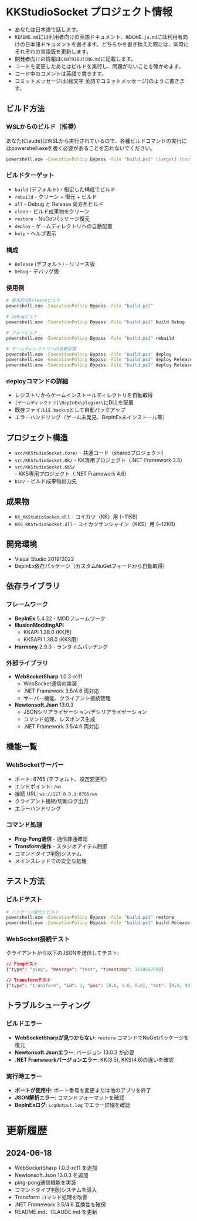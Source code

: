 
# KKStudioSocket プロジェクト情報

- あなたは日本語で話します。
- `README.md`には利用者向けの英語ドキュメント、`README.ja.md`には利用者向けの日本語ドキュメントを書きます。どちらかを書き換えた際には、同時にそれぞれの言語版を更新します。
- 開発者向けの情報は`CONTRIBUTING.md`に記載します。
- コードを変更したあとはビルドを実行し、問題がないことを確かめます。
- コード中のコメントは英語で書きます。
- コミットメッセージは{絵文字 英語でコミットメッセージ}のように書きます。

## ビルド方法

### WSLからのビルド（推奨）

あなた(Claude)はWSLから実行されているので、各種ビルドコマンドの実行にはpowershell.exeを書く必要があることを忘れないでください。

```bash
powershell.exe -ExecutionPolicy Bypass -File "build.ps1" [target] [configuration]
```

### ビルドターゲット
- `build` (デフォルト) - 指定した構成でビルド
- `rebuild` - クリーン + 復元 + ビルド
- `all` - Debug と Release 両方をビルド
- `clean` - ビルド成果物をクリーン
- `restore` - NuGetパッケージ復元
- `deploy` - ゲームディレクトリへの自動配置
- `help` - ヘルプ表示

### 構成
- `Release` (デフォルト) - リリース版
- `Debug` - デバッグ版

### 使用例
```bash
# 基本的なReleaseビルド
powershell.exe -ExecutionPolicy Bypass -File "build.ps1"

# Debugビルド
powershell.exe -ExecutionPolicy Bypass -File "build.ps1" build Debug

# フルリビルド
powershell.exe -ExecutionPolicy Bypass -File "build.ps1" rebuild

# ゲームディレクトリへの自動配置
powershell.exe -ExecutionPolicy Bypass -File "build.ps1" deploy
powershell.exe -ExecutionPolicy Bypass -File "build.ps1" deploy Release kk
powershell.exe -ExecutionPolicy Bypass -File "build.ps1" deploy Release kks
```

### deployコマンドの詳細
- レジストリからゲームインストールディレクトリを自動取得
- `[ゲームディレクトリ]\BepInEx\plugins\`にDLLを配置
- 既存ファイルは`.backup`として自動バックアップ
- エラーハンドリング（ゲーム未発見、BepInEx未インストール等）

## プロジェクト構造
- `src/KKStudioSocket.Core/` - 共通コード（sharedプロジェクト）
- `src/KKStudioSocket.KK/` - KK専用プロジェクト（.NET Framework 3.5）
- `src/KKStudioSocket.KKS/` - KKS専用プロジェクト（.NET Framework 4.6）
- `bin/` - ビルド成果物出力先

## 成果物
- `KK_KKStudioSocket.dll` - コイカツ（KK）用 (~11KB)
- `KKS_KKStudioSocket.dll` - コイカツサンシャイン（KKS）用 (~12KB)

## 開発環境
- Visual Studio 2019/2022
- BepInEx依存パッケージ（カスタムNuGetフィードから自動取得）

## 依存ライブラリ

### フレームワーク
- **BepInEx** 5.4.22 - MODフレームワーク
- **IllusionModdingAPI**
  - KKAPI 1.38.0 (KK用)
  - KKSAPI 1.38.0 (KKS用)
- **Harmony** 2.9.0 - ランタイムパッチング

### 外部ライブラリ
- **WebSocketSharp** 1.0.3-rc11
  - WebSocket通信の実装
  - .NET Framework 3.5/4.6 両対応
  - サーバー機能、クライアント接続管理
- **Newtonsoft.Json** 13.0.3
  - JSONシリアライゼーション/デシリアライゼーション
  - コマンド処理、レスポンス生成
  - .NET Framework 3.5/4.6 両対応

## 機能一覧

### WebSocketサーバー
- ポート: 8765 (デフォルト、設定変更可)
- エンドポイント: `/ws`
- 接続 URL: `ws://127.0.0.1:8765/ws`
- クライアント接続/切断ログ出力
- エラーハンドリング

### コマンド処理
- **Ping-Pong通信** - 通信疎通確認
- **Transform操作** - スタジオアイテム制御
- コマンドタイプ判別システム
- メインスレッドでの安全な処理

## テスト方法

### ビルドテスト
```bash
# パッケージ復元とビルド
powershell.exe -ExecutionPolicy Bypass -File "build.ps1" restore
powershell.exe -ExecutionPolicy Bypass -File "build.ps1" build Release
```

### WebSocket接続テスト
クライアントから以下のJSONを送信してテスト:

```json
// Pingテスト
{"type": "ping", "message": "test", "timestamp": 1234567890}

// Transformテスト
{"type": "transform", "id": 1, "pos": [0.0, 1.0, 0.0], "rot": [0.0, 90.0, 0.0]}
```

## トラブルシューティング

### ビルドエラー
- **WebSocketSharpが見つからない**: `restore` コマンドでNuGetパッケージを復元
- **Newtonsoft.Jsonエラー**: バージョン 13.0.3 が必要
- **.NET Frameworkバージョンエラー**: KK(3.5), KKS(4.6)の違いを確認

### 実行時エラー
- **ポートが使用中**: ポート番号を変更または他のアプリを終了
- **JSON解析エラー**: コマンドフォーマットを確認
- **BepInExログ**: `LogOutput.log` でエラー詳細を確認

# 更新履歴

## 2024-06-18
- WebSocketSharp 1.0.3-rc11 を追加
- Newtonsoft.Json 13.0.3 を追加
- ping-pong通信機能を実装
- コマンドタイプ判別システムを導入
- Transform コマンド処理を改善
- .NET Framework 3.5/4.6 互換性を確保
- README.md、CLAUDE.md を更新
